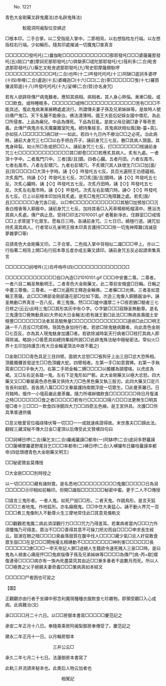 ﻿　　No. 1221

青色大金剛藥叉辟鬼魔法(亦名辟鬼殊法)

　　　　鮫龍洞阿阇梨位空蜞述


□根本印。二手合掌。以二受指屈入掌中。二節相背。以右想指柱左行端。以左想指柱右行端。少如輪形。隨其印處摧滅一切魔鬼□害真言

□□□□□□發吒吒(二)曩伽毗□□□□□□□□□□□□那耶發吒□□□婆薩羅那發吒(五)胡[口*慮]摩訶尼那耶發吒(六)俱槃荼□瑳陀那耶發吒(七)筏利多(二合)毗舍遮那耶發吒(八)藥乞叉毗舍遮那耶發吒(九)弩史耶摩薩頗馱啰□□□□□□□□□□□□吒(二合)也吽(十二)吽發吒吒吒(十三)阿缽□底訶多婆啰(十四)帝哩(二合)盧迦(十五)婆蠅迦□(十六)□□(二合)荼□□□□□□曳(十七)羅質攘波耶底(十八)吽發吒吒吒(十九)娑嚩(二合)賀(亦名身咒)

若有人欲辟除傳尸病鬼難者。應知其病相。病相者。其人身心熱惱。漸漸□瘦。或□□飲食。或時睡眠多。□□□□□□或時□□□□□□□□□□□□□苦有□□□不能具述。復此鬼病漸漸展轉處處流行。所謂傳夫妻子孫及兄弟姊妹等。是故時人號曰傳尸鬼□。天下名醫不能療治。佛法澆薄時。國王大臣后妃婇女國中僧尼。為此□所侵害。上品為癩兒。中品為傳死。下品為狂亂。是故父母忌親□妻子等奇恩義。此傳尸病鬼亦名天魔羅難室陀鬼。總持集經言。其鬼病狀相似風[颱-臺+真]。亦如狂人□□□□□□病□狀一一如此。若四十九日內不療治□□之必死。治此病時。誦前大身咒三七□□以右手把白芥子。誦前身咒三七反。散□其病人頭面。其鬼身碎裂。如火所□告或把□□人。誦前身咒三七反。打□□□□□□□枝誦前身咒三七□□□□□□□□□□□□□其□即愈□□□若應炙其病人。炙有九處。一者頂十字中。二者風門穴中。三者[面/且]鏡。四者心臟。五者丹田。六者左風市。七者右風市。八者左彭矯穴。九者右彭矯穴。不炙矯穴其人趺壞生穴□(□加[面/且]背□□□□)□大頂十字時。誦【◇】吽發吒五七反。具百光遍照王功德蘊相。次炙風門。持誦【◇】吽發吒五七反。次□炙[面/且]鏡時。誦【◇】吽發吒五七反。次炙心臟時。誦【◇】吽發吒五七反。次炙丹田時。誦【◇】吽發吒五七反。次炙左右風市時。誦【◇】吽發吒。次炙左右彭矯穴時。誦◇【◇】吽發吒五七反。已上以前根本印加持其炙處。是炙□鬼兜□□鬼障難之處。若炙[面/且]□□□□□□身咒各□反。以□申□□□□□□□□□□□□其驗□加預皆□□沉香白檀香等入銅器中。誦前身咒三七反。加持其香□入芮草楊柳柘榴湯中。應浴洗其病人炙處。傳尸病止息。受持□印法<PIC>21010001.gif</PIC>
者著新凈衣。住靜室□□戒情□□上求菩提下化眾生。愿每日三時。各誦前身咒。三七日已。繞檀行道。誦咒加持炙湯其病人。行者常以孔雀明王根本印真言護持□□□除一切鬼神障難(消滅惡夢雜夢□等)

召請青色大金剛藥叉印。二手合掌。二色指入掌中背相似二識□□□甲上。亦以二行指著二相背上開□右行招本尊五度亦成五藥叉請印。誦前身咒五反必起請來集真言

□□□□□□訶噌吽(三)烏呼嗚呼(四)□□□□□□□□□□□□□□

□□□□□□□□□□□□□自□內造□<PIC>21010101.gif</PIC>
□□□中安置二尊。二尊者。一者六目二輪圣無動明王。二者青色大金剛藥叉。此二尊前安熾盛□日輪。日輪之中畫三尊像。三尊者。一者□光遍照王釋迦金輪佛。二者藥□□光佛。三者圣如意輪王菩薩。此□□□佛部金剛部蓮花部□位如下圖。次造三鬼像入銅鐃器油中。誦圣無動□界真言一百八反。煮三鬼像。然□□□爐中護摩二十□夜若猶□驗者三七日修之(云云)此時三鬼□□其形其灰中有◇字。◇字變□□□寂靜圣無動尊。是名三鬼還住□覺無動真如(大界如大日金輪法)若有諸王勤□此法□□無病長壽國土安穩豐□□□□□□□法者其高驗無量□□□□□□□□□□□□□□道病□此□□明王誦一千八百反□咒即時。現其色身加持行者。若欲□除鬼魅病難者。向此青色金剛□七百反。亦為其人現鬼魅身加護□者。若欲除滅時氣天行病者□□枝打其病人即得除滅。略說小□善愿具如總持集經所說□□此辟鬼殊法秘中極秘密法。常似火□界十五印加持護念(有大日金輪灌頂法中故不戴之)

□金剛□□□青色具足三目四臂。面貌大忿怒□□張狗牙上出三目□忿大恐怖相。頂戴髑髏首發逆生□□色頂纏大蛇。四臂相者。左第一手□如意寶捧。右第一手執罥索□□□手執大刀。右第二手把金輪二膊□□□□以髑髏為頸瓔珞。以虎皮為裙。又□左右足各踏一鬼。左右下足鬼形如尸骸。此大金剛藥叉以極大忿怒。四大藥叉又□□眷屬黃色赤色藥叉俱持大刀□色黑色藥叉執三股刃。此四大藥叉□足爪皆長利如釰。首各將八萬□□□叉眷屬護持南閻浮提一切眾生。□此曼荼羅已。日月蝕時。俄作一小壇莊嚴此曼荼羅。隨力所堪辦備飲食□□□□□□□待日月復滿之時□□□□□□□食之者□□□□□若有行□□□□□得六□□□法更無生□明其壇□者十三□□□一飲食四凈鏡四大刀□□四箭五色線。是王宮供具。次護□□供具準普通供儀

□息災敬愛官位福祿降伏等一切□□一一成就速疾證得故。末世愚夫□□歸此法。翻經三藏深秘不傳大日金□灌頂以后傳受此文贊嘆四句曰

□□訶嚩日啰(二合)藥乞叉(二合)羅阇曩謨□都帝(一)阿缽啰(二合)底訶多野曩謨□□薩嚩摩羅婆野尾目乞□□□率都帝(二)嚩日啰(二合)入嚩攞布日羅唅曩謨率都帝(四低頭禮青色大金剛藥叉明王)

□□秘密贊妄莫傳授

□大金剛□□□別時授之

以一切□□□□藏有諸財寶。是名悉地□□□□□□□□□□鬼魔□□□□□日為瀉□□□□□示印相如前輪印。但開□識指□□□□□□秘密中蜜。更于二人不□傳授

□語言三鬼形者。一者人鬼。如死尸設□□形。二者天鬼。作鴟鳥形。是言天狐□□□三者地鬼。作地狐形。亦名癲癇鬼。□□中住大勇猛心。誦不動火界咒一百□□□煮三鬼像則入不動尊火生三摩地常住此□其意見儀軌文

□□觀觀若鬼魔二病此須深觀行力□□□咒力乃得差耳。若業病者當內□□□力外須懺悔乃可得差。眾治不□□□善得其意不可操刀把刃而自□□□□申求長生經云。鼓涺在眼之暗□□□口臭齒落鼓質在腹中伐人□□□□藏少氣□忌人好惡敢食眾生鼓□□在足□□□閞挌擾五精踴動不□□□□□□□□神則害□□□□□□長□□□□□□庚□□□一申天帝記人罪□過絕人生籍欲令速死魄入三泉□□時。是曰鬼為人禍害心痛痓怦□□鬼病惱傳子孫及兄弟姊妹等□□□□為傳尸[病-丙+猒]蝶復連骨□□□□病亦有一族內死盡莫究其由近□□漸多重者不逾數月而死。所以人□□極畏之父子絕親夫妻奇義□□□業病真如本經文

□□□□□尸者困也可習之

【圖】

正觀觀亦由行者于坐禪中邪念利魔現種種衣服飲食七珍雜物。即領受觀□入心成病。此病難治(文)



承□□□□月二十六日。以□□房御本書寫□□□□□慶范記之

承安二年正月十八日。奉隨乘乘房阿阇梨御房奉傳受了。慶范記之

建永二年正月十一日。以月輪房御本

　　　　　　　　　　　三井公云□

承久二年七月二十七日。法蓮御房本書寫了

此軌三井流請來秘本也。此奧后人物云加者也

　　　　　　　　　　　　　相覺記
